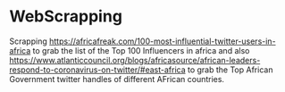 # WebScrapping
Scrapping https://africafreak.com/100-most-influential-twitter-users-in-africa to grab the list of the Top 100 Influencers in africa and also https://www.atlanticcouncil.org/blogs/africasource/african-leaders-respond-to-coronavirus-on-twitter/#east-africa to grab the Top African Government twitter handles of different AFrican countries.
